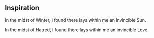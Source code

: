 ## Inspiration

In the midst of Winter, I found there lays within me an invincible Sun.

In the midst of Hatred, I found there lays within me an invincible Love.
